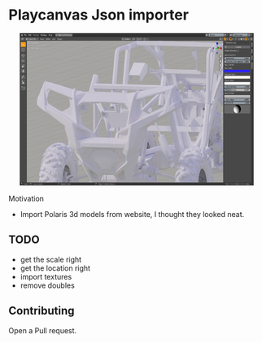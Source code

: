 Playcanvas Json importer
========================
<p align="center">
  <img width="460" height="300" src="./screenshots/protomolecule.png">
</p>

Motivation

 * Import Polaris 3d models from website, I thought they looked neat.

TODO
----
 * get the scale right
 * get the location right
 * import textures
 * remove doubles

Contributing
------------

Open a Pull request.
